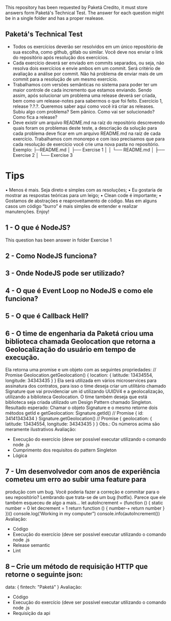 This repository has been requested by Paketá Credito, it must store answers form Paketá's Technical Test. The answer for each question might be in a single folder and has a proper realease.

## Paketá's Technical Test

- Todos os exercícios deverão ser resolvidos em um único repositório de sua escolha, como github, gitlab ou similar. Você deve nos enviar o link do repositório após resolução dos exercícios.
- Cada exercício deverá ser enviado em commits separados, ou seja, não resolva dois
exercícios e envie ambos em um commit. Será critério de avaliação a análise por commit.
Não há problema de enviar mais de um commit para a resolução de um mesmo exercício.
- Trabalhamos com versões semânticas no sistema para poder ter um maior controle de cada incremento que estamos enviando. Sendo assim, após solucionar um problema uma release deverá ser criada, bem como um release-notes para sabermos o que foi feito. Exercício 1,
release ?.?.?. Queremos saber aqui como você irá criar as releases. Subiu algo com
problema? Sem pânico. Como vai ser solucionado? Como fica a release?
- Deve existir um arquivo README.md na raíz do repositório descrevendo quais foram os
problemas deste teste, a descriação da solução para cada problema deve ficar em um arquivo
README.md na raíz de cada exercício. Trabalhamos com monorepo e com isso precisamos
que para cada resolução de exercício você crie uma nova pasta no repositório. Exemplo:
├─README.md
│ ├── Exercise 1
│ │ └── README.md
│ ├── Exercise 2
│ └── Exercise 3

# Tips
• Menos é mais. Seja direto e simples com as resoluções;
• Eu gostaria de mostrar as respostas teóricas para um leigo;
• Clean code é importante;
• Gostamos de abstrações e reaproveitamento de código. Mas em alguns casos um código
“burro” é mais simples de entender e realizar manutenções.
Enjoy!

## 1 - O que é NodeJS?
This question has been answer in folder Exercise 1

## 2 - Como NodeJS funciona?
## 3 - Onde NodeJS pode ser utilizado?
## 4 - O que é Event Loop no NodeJS e como ele funciona?
## 5 - O que é Callback Hell?
## 6 - O time de engenharia da Paketá criou uma biblioteca chamada Geolocation que retorna a Geolocalização do usuário em tempo de execução.

Ela retorna uma promise e um objeto com as seguintes propriedades:
// Promise
Geolocation.getGeolocation()
{
 location: {
 latitude: 13434554,
 longitude: 34343435
 }
}
Ela será utilizada em vários microservices para assinatura dos contratos, para isso o time deseja
criar um utilitário chamado Signature que vai providenciar um id utilizando UUIDV4 e a
geolocalização, utilizando a biblioteca Geolocation. O time também deseja que está biblioteca seja
criada utilizado um Design Pattern chamado Singleton.
Resultado esperado: Chamar o objeto Signature e o mesmo retorne dois métodos getId e
getGeolocation:
Signature.getId()
// Promise
{
 id: 34141343434
}
Signature.getGeolocation()
// Promise
{
 geolocation: {
 latitude: 13434554,
 longitude: 34343435
 }
}
Obs.: Os números acima são meramente ilustrativos
Avaliação:
* Execução do exercício (deve ser possível executar utilizando o comando node <file>.js
* Cumprimento dos requisitos do pattern Singleton
* Lógica

## 7 - Um desenvolvedor com anos de experiência cometeu um erro ao subir uma feature para
produção com um bug. Você poderia fazer a correção e commitar para o seu repositório?
Lembrando que trata-se de um bug (hotfix). Parece que ele também esqueceu de algo a mais...
let autoIncrement = (function () {
 static number = 0
 let decrement = 1
 return function () {
 number-+
 return number
 }
})()
console.log(‘Working in my computer”)
console.info(autoIncrement())
Avaliação:
* Código
* Execução do exercício (deve ser possível executar utilizando o comando node <file>.js
* Release semantic
* Lint

## 8 – Crie um método de requisição HTTP que retorne o seguinte json:
data: {
 fintech: "Paketá"
}
Avaliação:
* Código
* Execução do exercício (deve ser possível executar utilizando o comando node <file>.js
* Requisição da api